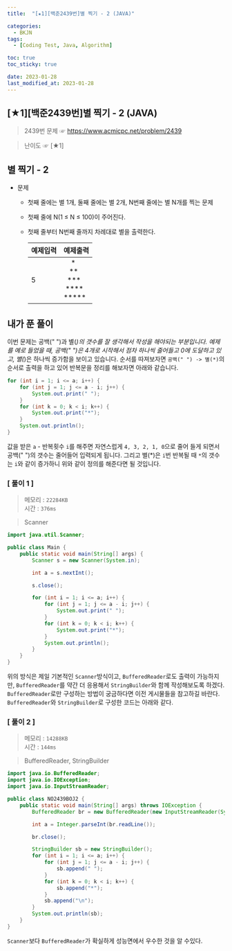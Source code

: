 ```yaml
---
title:  "[★1][백준2439번]별 찍기 - 2 (JAVA)" 

categories:
  - BKJN
tags:
  - [Coding Test, Java, Algorithm]

toc: true
toc_sticky: true

date: 2023-01-28
last_modified_at: 2023-01-28
---
```

[★1][백준2439번]별 찍기 - 2 (JAVA)
----
> 2439번 문제 ☞ <https://www.acmicpc.net/problem/2439>  

> 난이도 ☞ [★1]
  
## 별 찍기 - 2  
  
- 문제
  - 첫째 줄에는 별 1개, 둘째 줄에는 별 2개, N번째 줄에는 별 N개를 찍는 문제
  - 첫째 줄에 N(1 ≤ N ≤ 100)이 주어진다.
  - 첫째 줄부터 N번째 줄까지 차례대로 별을 출력한다.
    
	|예제입력|예제출력|
	|:--|--|
	|5|&nbsp;&nbsp;&nbsp;&nbsp;\*<br>&nbsp;&nbsp;&nbsp;\*\*<br>&nbsp;&nbsp;\*\*\*<br>&nbsp;\*\*\*\*<br>\*\*\*\*\*|

  
## 내가 푼 풀이  
이번 문제는 공백(" ")과 별(*)의 갯수를 잘 생각해서 작성을 해야되는 부분입니다. 예제를 예로 들었을 때, 공백(" ")은 4개로 시작해서 점차 하나씩 줄어들고 0에 도달하고 있고, 별(*)은 하나씩 증가함을 보이고 있습니다. 순서를 따져보자면 `공백(" ") -> 별(*)`의 순서로 출력을 하고 있어 반복문을 정리를 해보자면 아래와 같습니다.
```java
for (int i = 1; i <= a; i++) {
	for (int j = 1; j <= a - i; j++) {
		System.out.print(" ");
	}
	for (int k = 0; k < i; k++) {
		System.out.print("*");
	}
	System.out.println();
}
```
값을 받은 `a` - 반복횟수 `i`를 해주면 자연스럽게 `4, 3, 2, 1, 0`으로 줄어 들게 되면서 공백(" ")의 갯수는 줄어들어 입력되게 됩니다. 그리고 별(*)은 `i`번 반복될 때 `*`의 갯수는 `i`와 같이 증가하니 위와 같이 정의를 해준다면 될 것입니다.
### [ 풀이 1 ]  
>메모리 : `22284KB`  
>시간 : `376ms`  

> Scanner
  
```java
import java.util.Scanner;

public class Main {
	public static void main(String[] args) {
		Scanner s = new Scanner(System.in);

		int a = s.nextInt();

		s.close();

		for (int i = 1; i <= a; i++) {
			for (int j = 1; j <= a - i; j++) {
				System.out.print(" ");
			}
			for (int k = 0; k < i; k++) {
				System.out.print("*");
			}
			System.out.println();
		}
	}
}
```
위의 방식은 제일 기본적인 `Scanner`방식이고, `BufferedReader`로도 출력이 가능하지만, `BufferedReader`를 약간 더 응용해서 `StringBuilder`와 함께 작성해보도록 하겠다. `BufferedReader`로만 구성하는 방법이 궁금하다면 이전 게시물들을 참고하길 바란다. `BufferedReader`와 `StringBuilder`로 구성한 코드는 아래와 같다.
### [ 풀이 2 ]  
>메모리 : `14288KB`  
>시간 : `144ms`  
  
>BufferedReader, StringBuilder
  
```java
import java.io.BufferedReader;
import java.io.IOException;
import java.io.InputStreamReader;

public class NO2439BOJ2 {
	public static void main(String[] args) throws IOException {
		BufferedReader br = new BufferedReader(new InputStreamReader(System.in));

		int a = Integer.parseInt(br.readLine());

		br.close();

		StringBuilder sb = new StringBuilder();
		for (int i = 1; i <= a; i++) {
			for (int j = 1; j <= a - i; j++) {
				sb.append(" ");
			}
			for (int k = 0; k < i; k++) {
				sb.append("*");
			}
			sb.append("\n");
		}
		System.out.println(sb);
	}
}

```
`Scanner`보다 `BufferedReader`가 확실하게 성능면에서 우수한 것을 알 수있다.